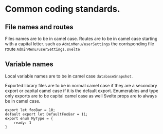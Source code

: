 # Common coding standards.

## File names and routes
Files names are to be in camel case. Routes are to be in camel case starting with a capital letter. such as `AdminMenu/userSettings` the corrisponding file route `AdminMenu/userSettings.svelte`

## Variable names
Local variable names are to be in camel case `databaseSnapshot`. 

Exported library files are to be in normal camel case if they are a secondary export or capital camel case if it is the default export.
Enumerables and type only exports are to be capital camel case as well
Svelte props are to always be in camel case.
```
export let fooBar = 10;
default export let DefaultFooBar = 11;
export enum MyType = {
    ready: 1
}
```